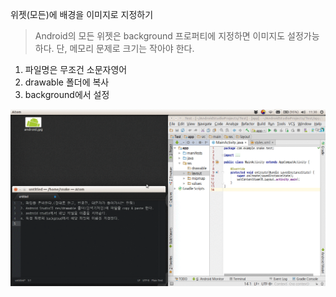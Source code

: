 위젯(모든)에 배경을 이미지로 지정하기
> Android의 모든 위젯은 background 프로퍼티에 지정하면 이미지도 설정가능하다. 단, 메모리 문제로 크기는 작아야 한다.

1. 파일명은 무조건 소문자영어
2. drawable 폴더에 복사
3. background에서 설정

![image](/images_2/setimage.gif)
